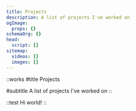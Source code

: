 ```yaml
---
title: Projects
description: A list of projects I've worked on
ogImage:
  props: {}
schemaOrg: {}
head:
  script: []
sitemap:
  videos: []
  images: []
---
```


::works
#title
Projects

#subtitle
A list of projects I've worked on
::

::test
Hi world!
::
